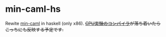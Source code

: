 
# min-caml-hs

Rewite [min-caml](https://github.com/esumii/min-caml) in haskell (only x86).
~~[CPU実験のコンパイラ](https://github.com/2016-cpuex-C/compiler)が落ち着いたらこっちにも反映する予定です.~~
